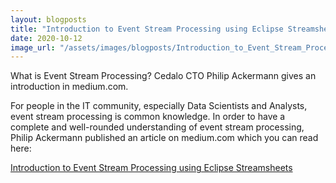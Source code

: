 ```yaml
---
layout: blogposts
title: "Introduction to Event Stream Processing using Eclipse Streamsheets"
date: 2020-10-12
image_url: "/assets/images/blogposts/Introduction_to_Event_Stream_Processing.png"
---
```


What is Event Stream Processing? Cedalo CTO Philip Ackermann gives an introduction in medium.com.

For people in the IT community, especially Data Scientists and Analysts, event stream processing is common knowledge. In order to have a complete and well-rounded understanding 
of event stream processing, Philip Ackermann published an article on medium.com which you can read here:

<a href="https://medium.com/@cleancoderocker/introduction-to-event-stream-processing-using-eclipse-streamsheets-2468d5d1f86c">Introduction to Event Stream Processing using Eclipse Streamsheets</a>
